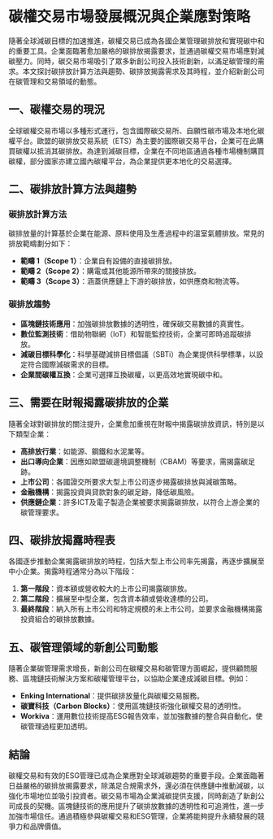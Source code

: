 # 碳權交易市場發展概況與企業應對策略

隨著全球減碳目標的加速推進，碳權交易已成為各國企業管理碳排放和實現碳中和的重要工具。企業面臨著愈加嚴格的碳排放揭露要求，並通過碳權交易市場應對減碳壓力。同時，碳交易市場吸引了眾多新創公司投入技術創新，以滿足碳管理的需求。本文探討碳排放計算方法與趨勢、碳排放揭露需求及其時程，並介紹新創公司在碳管理和交易領域的動態。

## 一、碳權交易的現況

全球碳權交易市場以多種形式運行，包含國際碳交易所、自願性碳市場及本地化碳權平台。歐盟的碳排放交易系統（ETS）為主要的國際碳交易平台，企業可在此購買碳權以抵消其碳排放。為達到減碳目標，企業在不同地區通過各種市場機制購買碳權，部分國家亦建立國內碳權平台，為企業提供更本地化的交易選擇。

## 二、碳排放計算方法與趨勢

### 碳排放計算方法

碳排放量的計算基於企業在能源、原料使用及生產過程中的溫室氣體排放。常見的排放範疇劃分如下：

- **範疇 1（Scope 1）**：企業自有設備的直接碳排放。
- **範疇 2（Scope 2）**：購電或其他能源所帶來的間接排放。
- **範疇 3（Scope 3）**：涵蓋供應鏈上下游的碳排放，如供應商和物流等。

### 碳排放趨勢

- **區塊鏈技術應用**：加強碳排放數據的透明性，確保碳交易數據的真實性。
- **數位監測技術**：借助物聯網（IoT）和智能監控技術，企業可即時追蹤碳排放。
- **減碳目標科學化**：科學基礎減排目標倡議（SBTi）為企業提供科學標準，以設定符合國際減碳需求的目標。
- **企業間碳權互換**：企業可選擇互換碳權，以更高效地實現碳中和。

## 三、需要在財報揭露碳排放的企業

隨著全球對碳排放的關注提升，企業愈加重視在財報中揭露碳排放資訊，特別是以下類型企業：

- **高排放行業**：如能源、鋼鐵和水泥業等。
- **出口導向企業**：因應如歐盟碳邊境調整機制（CBAM）等要求，需揭露碳足跡。
- **上市公司**：各國證交所要求大型上市公司逐步揭露碳排放與減碳策略。
- **金融機構**：揭露投資與貸款對象的碳足跡，降低碳風險。
- **供應鏈企業**：許多ICT及電子製造企業被要求揭露碳排放，以符合上游企業的碳管理要求。

## 四、碳排放揭露時程表

各國逐步推動企業揭露碳排放的時程，包括大型上市公司率先揭露，再逐步擴展至中小企業。揭露時程通常分為以下階段：

1. **第一階段**：資本額或營收較大的上市公司揭露碳排放。
2. **第二階段**：擴展至中型企業，包含資本額或營收達標的公司。
3. **最終階段**：納入所有上市公司和特定規模的未上市公司，並要求金融機構揭露投資組合的碳排放數據。

## 五、碳管理領域的新創公司動態

隨著企業碳管理需求增長，新創公司在碳權交易和碳管理方面崛起，提供顧問服務、區塊鏈技術解決方案和碳權管理平台，以協助企業達成減碳目標。例如：

- **Enking International**：提供碳排放量化與碳權交易服務。
- **碳寶科技（Carbon Blocks）**：使用區塊鏈技術強化碳權交易的透明性。
- **Workiva**：運用數位技術提高ESG報告效率，並加強數據的整合與自動化，使碳管理過程更加透明。

## 結論

碳權交易和有效的ESG管理已成為企業應對全球減碳趨勢的重要手段。企業面臨著日益嚴格的碳排放揭露要求，除滿足合規需求外，還必須在供應鏈中推動減碳，以強化市場地位並吸引投資者。碳交易市場為企業減碳提供支援，同時創造了新創公司成長的契機。區塊鏈技術的應用提升了碳排放數據的透明性和可追溯性，進一步加強市場信任。通過積極參與碳權交易和ESG管理，企業將能夠提升永續發展的競爭力和品牌價值。
